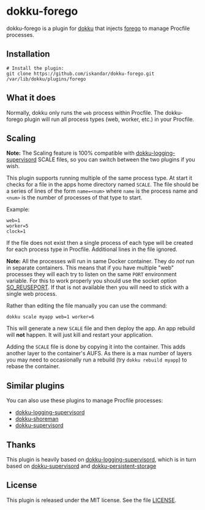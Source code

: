 # dokku-forego

dokku-forego is a plugin for [dokku][dokku] that injects
[forego][forego] to manage Procfile processes.

## Installation

```
# Install the plugin:
git clone https://github.com/iskandar/dokku-forego.git /var/lib/dokku/plugins/forego
```

## What it does

Normally, dokku only runs the `web` process within Procfile. The
dokku-forego plugin will run all process types (web, worker, etc.) in your Procfile.


## Scaling

__Note:__ The Scaling feature is 100% compatible with [dokku-logging-supervisord][dokku-logging-supervisord] SCALE
files, so you can switch between the two plugins if you wish.

This plugin supports running multiple of the same process type. At start it checks for a file in the apps home
directory named `SCALE`. The file should be a series of lines of the form `name=<num>` where `name` is the process
name and `<num>` is the number of processes of that type to start.

Example:

    web=1
    worker=5
    clock=1

If the file does not exist then a single process of each type will be created for each process type in
Procfile. Additional lines in the file ignored.

__Note:__ All the processes will run in same Docker container. They do *not* run in separate containers.
This means that if you have multiple "web" processes they will each try to listen on the same `PORT` environment
variable. For this to work properly you should use the socket option [SO_REUSEPORT](https://lwn.net/Articles/542629/).
If that is not available then you will need to stick with a single web process.

Rather than editing the file manually you can use the command:

    dokku scale myapp web=1 worker=6

This will generate a new `SCALE` file and then deploy the app. An app rebuild will __not__ happen.
It will just kill and restart your application.

Adding the `SCALE` file is done by copying it into the container. This adds another layer to the
container's AUFS. As there is a max number of layers you may need to occasionally run a rebuild
(try `dokku rebuild myapp`) to rebase the container.

## Similar plugins

You can also use these plugins to manage Procfile processes:

* [dokku-logging-supervisord][dokku-logging-supervisord]
* [dokku-shoreman](https://github.com/statianzo/dokku-shoreman)
* [dokku-supervisord](https://github.com/statianzo/dokku-supervisord)

## Thanks

This plugin is heavily based on [dokku-logging-supervisord][dokku-logging-supervisord], which is in turn based on
 [dokku-supervisord](https://github.com/statianzo/dokku-supervisord) and [dokku-persistent-storage](https://github.com/dyson/dokku-persistent-storage)

## License

This plugin is released under the MIT license. See the file [LICENSE](LICENSE).

[dokku]: https://github.com/progrium/dokku
[forego]: https://github.com/ddollar/forego
[dokku-logging-supervisord]: https://github.com/sehrope/dokku-logging-supervisord